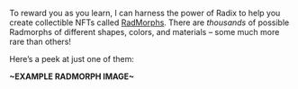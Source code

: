 To reward you as you learn, I can harness the power of Radix to help you create collectible NFTs called [RadMorphs](?glossaryAnchor=radmorphs). There are _thousands_ of possible Radmorphs of different shapes, colors, and materials – some much more rare than others!

Here’s a peek at just one of them:

**~EXAMPLE RADMORPH IMAGE~**
